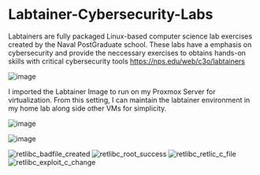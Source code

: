 # Labtainer-Cybersecurity-Labs
Labtainers are fully packaged Linux-based computer science lab exercises created by the Naval PostGraduate school. These labs have a emphasis on cybersecurity and provide the neccessary exercises to obtains hands-on skills with critical cybersecurity tools
https://nps.edu/web/c3o/labtainers


![image](https://github.com/user-attachments/assets/3ee270cb-6fb7-4dba-832c-4e2d68329964)


I imported the Labtainer Image to run on my Proxmox Server for virtualization. From this setting, I can maintain the labtainer environment in my home lab along side other VMs for simplicity. 

![image](https://github.com/user-attachments/assets/38e9b073-4fc4-4e12-9aab-52ca4904edf9)

![image](https://github.com/user-attachments/assets/c200ed2c-ea4d-4c09-a0df-5002b2f967b5)


![retlibc_badfile_created](https://github.com/user-attachments/assets/017908c2-aeb5-4402-8a74-f2377ba12801)
![retlibc_root_success](https://github.com/user-attachments/assets/fa66616f-310b-465a-9549-0bf3845b27bf)
![retlibc_retlic_c_file](https://github.com/user-attachments/assets/b39217dd-8a50-4162-959f-384b11ae226a)
![retlibc_exploit_c_change](https://github.com/user-attachments/assets/14075b2e-048f-436d-b34f-efc845f02381)

